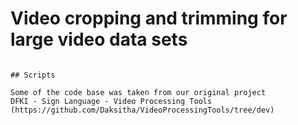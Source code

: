 # Video cropping and trimming for large video data sets
```

## Scripts

Some of the code base was taken from our original project 
DFKI - Sign Language - Video Processing Tools (https://github.com/Daksitha/VideoProcessingTools/tree/dev)
